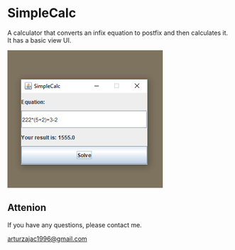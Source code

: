 # SimpleCalc

A calculator that converts an infix equation to postfix and then calculates it. It has a basic view UI.

![Image of app](https://github.com/haluwama/RPNCalc/blob/master/img/screen.png)

## Attenion

If you have any questions, please contact me.

arturzajac1996@gmail.com
